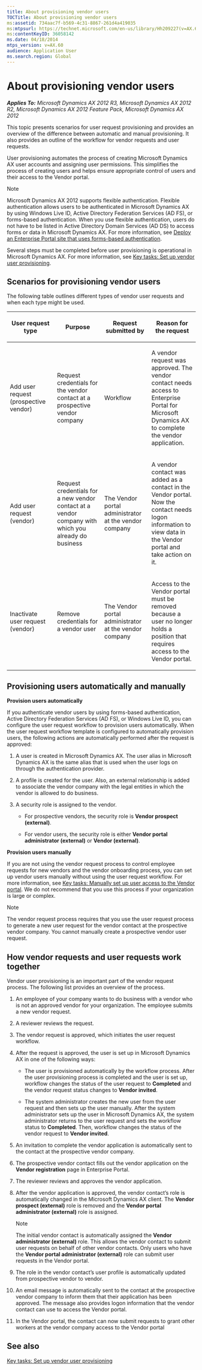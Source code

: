 ```yaml
---
title: About provisioning vendor users
TOCTitle: About provisioning vendor users
ms:assetid: 734aac7f-b569-4c31-8867-261d4a419035
ms:mtpsurl: https://technet.microsoft.com/en-us/library/Hh209227(v=AX.60)
ms:contentKeyID: 36058142
ms.date: 04/18/2014
mtps_version: v=AX.60
audience: Application User
ms.search.region: Global
---
```


# About provisioning vendor users 


_**Applies To:** Microsoft Dynamics AX 2012 R3, Microsoft Dynamics AX 2012 R2, Microsoft Dynamics AX 2012 Feature Pack, Microsoft Dynamics AX 2012_

This topic presents scenarios for user request provisioning and provides an overview of the difference between automatic and manual provisioning. It also provides an outline of the workflow for vendor requests and user requests.

User provisioning automates the process of creating Microsoft Dynamics AX user accounts and assigning user permissions. This simplifies the process of creating users and helps ensure appropriate control of users and their access to the Vendor portal.


> [!NOTE]
> <P>Microsoft Dynamics AX 2012 supports flexible authentication. Flexible authentication allows users to be authenticated in Microsoft Dynamics AX by using Windows Live ID, Active Directory Federation Services (AD FS), or forms-based authentication. When you use flexible authentication, users do not have to be listed in Active Directory Domain Services (AD&nbsp;DS) to access forms or data in Microsoft Dynamics AX. For more information, see <A href="deploy-an-enterprise-portal-site-that-uses-forms-based-authentication.md">Deploy an Enterprise Portal site that uses forms-based authentication</A>.</P>



Several steps must be completed before user provisioning is operational in Microsoft Dynamics AX. For more information, see [Key tasks: Set up vendor user provisioning](key-tasks-set-up-vendor-user-provisioning.md).

## Scenarios for provisioning vendor users

The following table outlines different types of vendor user requests and when each type might be used.

<table>
<colgroup>
<col style="width: 25%" />
<col style="width: 25%" />
<col style="width: 25%" />
<col style="width: 25%" />
</colgroup>
<thead>
<tr class="header">
<th><p>User request type</p></th>
<th><p>Purpose</p></th>
<th><p>Request submitted by</p></th>
<th><p>Reason for the request</p></th>
</tr>
</thead>
<tbody>
<tr class="odd">
<td><p>Add user request (prospective vendor)</p></td>
<td><p>Request credentials for the vendor contact at a prospective vendor company</p></td>
<td><p>Workflow</p></td>
<td><p>A vendor request was approved. The vendor contact needs access to Enterprise Portal for Microsoft Dynamics AX to complete the vendor application.</p></td>
</tr>
<tr class="even">
<td><p>Add user request (vendor)</p></td>
<td><p>Request credentials for a new vendor contact at a vendor company with which you already do business</p></td>
<td><p>The Vendor portal administrator at the vendor company</p></td>
<td><p>A vendor contact was added as a contact in the Vendor portal. Now the contact needs logon information to view data in the Vendor portal and take action on it.</p></td>
</tr>
<tr class="odd">
<td><p>Inactivate user request (vendor)</p></td>
<td><p>Remove credentials for a vendor user</p></td>
<td><p>The Vendor portal administrator at the vendor company</p></td>
<td><p>Access to the Vendor portal must be removed because a user no longer holds a position that requires access to the Vendor portal.</p></td>
</tr>
</tbody>
</table>


## Provisioning users automatically and manually

**Provision users automatically**

If you authenticate vendor users by using forms-based authentication, Active Directory Federation Services (AD FS), or Windows Live ID, you can configure the user request workflow to provision users automatically. When the user request workflow template is configured to automatically provision users, the following actions are automatically performed after the request is approved:

1.  A user is created in Microsoft Dynamics AX. The user alias in Microsoft Dynamics AX is the same alias that is used when the user logs on through the authentication provider.

2.  A profile is created for the user. Also, an external relationship is added to associate the vendor company with the legal entities in which the vendor is allowed to do business.

3.  A security role is assigned to the vendor.
    
      - For prospective vendors, the security role is **Vendor prospect (external)**.
    
      - For vendor users, the security role is either **Vendor portal administrator (external)** or **Vendor (external)**.

**Provision users manually**

If you are not using the vendor request process to control employee requests for new vendors and the vendor onboarding process, you can set up vendor users manually without using the user request workflow. For more information, see [Key tasks: Manually set up user access to the Vendor portal](key-tasks-manually-set-up-user-access-to-the-vendor-portal.md). We do not recommend that you use this process if your organization is large or complex.


> [!NOTE]
> <P>The vendor request process requires that you use the user request process to generate a new user request for the vendor contact at the prospective vendor company. You cannot manually create a prospective vendor user request.</P>



## How vendor requests and user requests work together

Vendor user provisioning is an important part of the vendor request process. The following list provides an overview of the process.

1.  An employee of your company wants to do business with a vendor who is not an approved vendor for your organization. The employee submits a new vendor request.

2.  A reviewer reviews the request.

3.  The vendor request is approved, which initiates the user request workflow.

4.  After the request is approved, the user is set up in Microsoft Dynamics AX in one of the following ways:
    
      - The user is provisioned automatically by the workflow process. After the user provisioning process is completed and the user is set up, workflow changes the status of the user request to **Completed** and the vendor request status changes to **Vendor invited**.
    
      - The system administrator creates the new user from the user request and then sets up the user manually. After the system administrator sets up the user in Microsoft Dynamics AX, the system administrator returns to the user request and sets the workflow status to **Completed**. Then, workflow changes the status of the vendor request to **Vendor invited**.

5.  An invitation to complete the vendor application is automatically sent to the contact at the prospective vendor company.

6.  The prospective vendor contact fills out the vendor application on the **Vendor registration** page in Enterprise Portal.

7.  The reviewer reviews and approves the vendor application.

8.  After the vendor application is approved, the vendor contact’s role is automatically changed in the Microsoft Dynamics AX client. The **Vendor prospect (external)** role is removed and the **Vendor portal administrator (external)** role is assigned.
    

    > [!NOTE]
    > <P>The initial vendor contact is automatically assigned the <STRONG>Vendor administrator (external)</STRONG> role. This allows the vendor contact to submit user requests on behalf of other vendor contacts. Only users who have the <STRONG>Vendor portal administrator (external)</STRONG> role can submit user requests in the Vendor portal.</P>



9.  The role in the vendor contact’s user profile is automatically updated from prospective vendor to vendor.

10. An email message is automatically sent to the contact at the prospective vendor company to inform them that their application has been approved. The message also provides logon information that the vendor contact can use to access the Vendor portal.

11. In the Vendor portal, the contact can now submit requests to grant other workers at the vendor company access to the Vendor portal

## See also

[Key tasks: Set up vendor user provisioning](key-tasks-set-up-vendor-user-provisioning.md)

  


